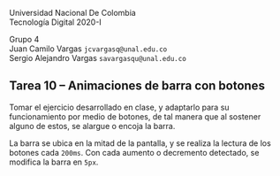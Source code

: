 Universidad Nacional De Colombia\
Tecnología Digital 2020-I

Grupo 4\
Juan Camilo Vargas `jcvargasq@unal.edu.co` \
Sergio Alejandro Vargas `savargasqu@unal.edu.co`

## Tarea 10 – Animaciones de barra con botones

Tomar el ejercicio desarrollado en clase, y adaptarlo para su funcionamiento por medio de botones, de tal manera que al sostener alguno de estos, se alargue o encoja la barra.

La barra se ubica en la mitad de la pantalla, y se realiza la lectura de los botones cada `200ms`. Con cada aumento o decremento detectado, se modifica la barra en `5px`.
